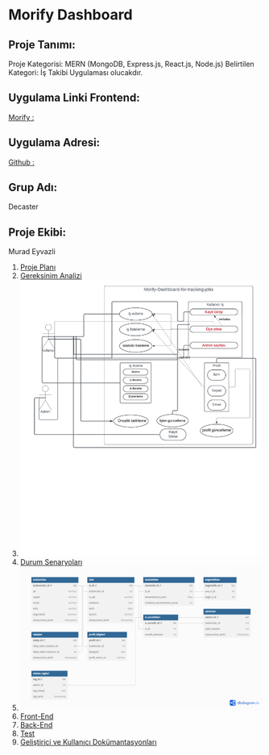 # Morify Dashboard

## Proje Tanımı:
Proje Kategorisi: MERN (MongoDB, Express.js, React.js, Node.js)
Belirtilen Kategori: İş Takibi Uygulaması olucakdır.
## Uygulama Linki Frontend:

[Morify :](https://morify.onrender.com)

## Uygulama Adresi:
[Github :](https://github.com/DeCaster/Morify-dashboard)

## Grup Adı:
Decaster

## Proje Ekibi:
Murad Eyvazli

1. [Proje Planı](ProjePlani.png)
2. [Gereksinim Analizi](Gereksinimler.md)
3. ![Durum Diyagramı](Blankdiagram.png)
4. [Durum Senaryoları](UseCaseTablosu.pdf)
5. ![Veritabanı Diyagramı](VeriTabaniDiagrami.png)
6. [Front-End](#front-end)
7. [Back-End](#back-end)
8. [Test](#test)
9. [Geliştirici ve Kullanıcı Dokümantasyonları](#geliştirici-ve-kullanıcı-dokümantasyonları)
